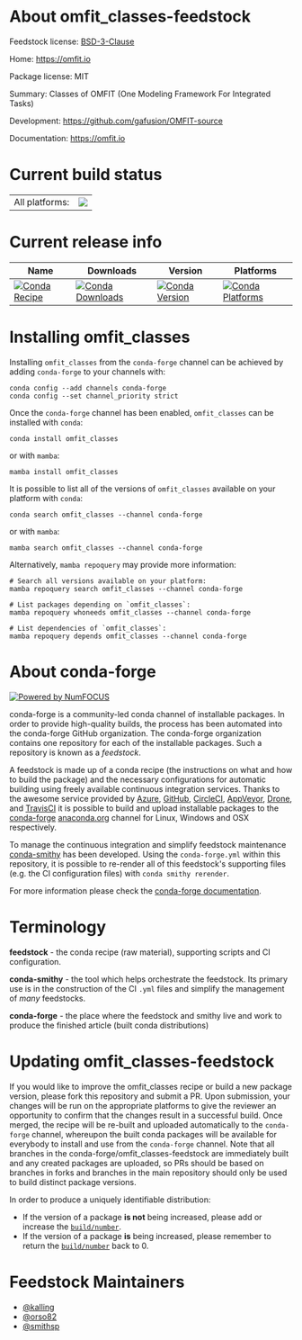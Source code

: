 About omfit_classes-feedstock
=============================

Feedstock license: [BSD-3-Clause](https://github.com/conda-forge/omfit_classes-feedstock/blob/main/LICENSE.txt)

Home: https://omfit.io

Package license: MIT

Summary: Classes of OMFIT (One Modeling Framework For Integrated Tasks)

Development: https://github.com/gafusion/OMFIT-source

Documentation: https://omfit.io

Current build status
====================


<table><tr><td>All platforms:</td>
    <td>
      <a href="https://dev.azure.com/conda-forge/feedstock-builds/_build/latest?definitionId=12363&branchName=main">
        <img src="https://dev.azure.com/conda-forge/feedstock-builds/_apis/build/status/omfit_classes-feedstock?branchName=main">
      </a>
    </td>
  </tr>
</table>

Current release info
====================

| Name | Downloads | Version | Platforms |
| --- | --- | --- | --- |
| [![Conda Recipe](https://img.shields.io/badge/recipe-omfit_classes-green.svg)](https://anaconda.org/conda-forge/omfit_classes) | [![Conda Downloads](https://img.shields.io/conda/dn/conda-forge/omfit_classes.svg)](https://anaconda.org/conda-forge/omfit_classes) | [![Conda Version](https://img.shields.io/conda/vn/conda-forge/omfit_classes.svg)](https://anaconda.org/conda-forge/omfit_classes) | [![Conda Platforms](https://img.shields.io/conda/pn/conda-forge/omfit_classes.svg)](https://anaconda.org/conda-forge/omfit_classes) |

Installing omfit_classes
========================

Installing `omfit_classes` from the `conda-forge` channel can be achieved by adding `conda-forge` to your channels with:

```
conda config --add channels conda-forge
conda config --set channel_priority strict
```

Once the `conda-forge` channel has been enabled, `omfit_classes` can be installed with `conda`:

```
conda install omfit_classes
```

or with `mamba`:

```
mamba install omfit_classes
```

It is possible to list all of the versions of `omfit_classes` available on your platform with `conda`:

```
conda search omfit_classes --channel conda-forge
```

or with `mamba`:

```
mamba search omfit_classes --channel conda-forge
```

Alternatively, `mamba repoquery` may provide more information:

```
# Search all versions available on your platform:
mamba repoquery search omfit_classes --channel conda-forge

# List packages depending on `omfit_classes`:
mamba repoquery whoneeds omfit_classes --channel conda-forge

# List dependencies of `omfit_classes`:
mamba repoquery depends omfit_classes --channel conda-forge
```


About conda-forge
=================

[![Powered by
NumFOCUS](https://img.shields.io/badge/powered%20by-NumFOCUS-orange.svg?style=flat&colorA=E1523D&colorB=007D8A)](https://numfocus.org)

conda-forge is a community-led conda channel of installable packages.
In order to provide high-quality builds, the process has been automated into the
conda-forge GitHub organization. The conda-forge organization contains one repository
for each of the installable packages. Such a repository is known as a *feedstock*.

A feedstock is made up of a conda recipe (the instructions on what and how to build
the package) and the necessary configurations for automatic building using freely
available continuous integration services. Thanks to the awesome service provided by
[Azure](https://azure.microsoft.com/en-us/services/devops/), [GitHub](https://github.com/),
[CircleCI](https://circleci.com/), [AppVeyor](https://www.appveyor.com/),
[Drone](https://cloud.drone.io/welcome), and [TravisCI](https://travis-ci.com/)
it is possible to build and upload installable packages to the
[conda-forge](https://anaconda.org/conda-forge) [anaconda.org](https://anaconda.org/)
channel for Linux, Windows and OSX respectively.

To manage the continuous integration and simplify feedstock maintenance
[conda-smithy](https://github.com/conda-forge/conda-smithy) has been developed.
Using the ``conda-forge.yml`` within this repository, it is possible to re-render all of
this feedstock's supporting files (e.g. the CI configuration files) with ``conda smithy rerender``.

For more information please check the [conda-forge documentation](https://conda-forge.org/docs/).

Terminology
===========

**feedstock** - the conda recipe (raw material), supporting scripts and CI configuration.

**conda-smithy** - the tool which helps orchestrate the feedstock.
                   Its primary use is in the construction of the CI ``.yml`` files
                   and simplify the management of *many* feedstocks.

**conda-forge** - the place where the feedstock and smithy live and work to
                  produce the finished article (built conda distributions)


Updating omfit_classes-feedstock
================================

If you would like to improve the omfit_classes recipe or build a new
package version, please fork this repository and submit a PR. Upon submission,
your changes will be run on the appropriate platforms to give the reviewer an
opportunity to confirm that the changes result in a successful build. Once
merged, the recipe will be re-built and uploaded automatically to the
`conda-forge` channel, whereupon the built conda packages will be available for
everybody to install and use from the `conda-forge` channel.
Note that all branches in the conda-forge/omfit_classes-feedstock are
immediately built and any created packages are uploaded, so PRs should be based
on branches in forks and branches in the main repository should only be used to
build distinct package versions.

In order to produce a uniquely identifiable distribution:
 * If the version of a package **is not** being increased, please add or increase
   the [``build/number``](https://docs.conda.io/projects/conda-build/en/latest/resources/define-metadata.html#build-number-and-string).
 * If the version of a package **is** being increased, please remember to return
   the [``build/number``](https://docs.conda.io/projects/conda-build/en/latest/resources/define-metadata.html#build-number-and-string)
   back to 0.

Feedstock Maintainers
=====================

* [@kalling](https://github.com/kalling/)
* [@orso82](https://github.com/orso82/)
* [@smithsp](https://github.com/smithsp/)

